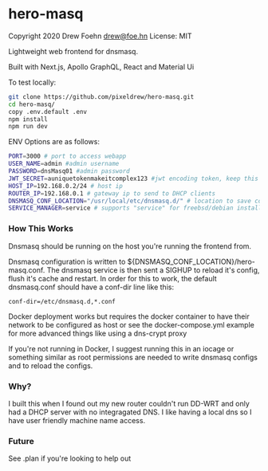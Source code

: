 # hero-masq

Copyright 2020 Drew Foehn <drew@foe.hn>
License: MIT

Lightweight web frontend for dnsmasq.

Built with Next.js, Apollo GraphQL, React and Material Ui

To test locally:

```bash
git clone https://github.com/pixeldrew/hero-masq.git
cd hero-masq/
copy .env.default .env
npm install
npm run dev 
```

ENV Options are as follows:
```bash
PORT=3000 # port to access webapp
USER_NAME=admin #admin username
PASSWORD=dnsMasq01 #admin password
JWT_SECRET=auniquetokenmakeitcomplex123 #jwt encoding token, keep this secret
HOST_IP=192.168.0.2/24 # host ip
ROUTER_IP=192.168.0.1 # gateway ip to send to DHCP clients
DNSMASQ_CONF_LOCATION="/usr/local/etc/dnsmasq.d/" # location to save configuration
SERVICE_MANAGER=service # supports "service" for freebsd/debian installs or the docker controller "supervisor"
```

### How This Works

Dnsmasq should be running on the host you're running the frontend from. 

Dnsmasq configuration is written to ${DNSMASQ_CONF_LOCATION}/hero-masq.conf. The dnsmasq service is then sent a SIGHUP
 to reload it's config, flush it's cache and restart.
In order for this to work, the default dnsmasq.conf should have a conf-dir line like this:
```
conf-dir=/etc/dnsmasq.d,*.conf
``` 

Docker deployment works but requires the docker container to have their network to be configured as host or see the 
docker-compose.yml example for more advanced things like using a dns-crypt proxy

If you're not running in Docker, I suggest running this in an iocage or something similar as root permissions are 
needed to write dnsmasq configs and to reload the configs.

### Why?

I built this when I found out my new router couldn't run DD-WRT and only had a DHCP server with no integragated DNS. 
I like having a local dns so I have user friendly machine name access. 

### Future
See .plan if you're looking to help out
